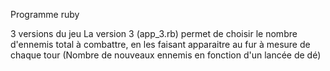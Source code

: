Programme ruby

3 versions du jeu
La version 3 (app_3.rb) permet de choisir le nombre d'ennemis total à combattre, en les faisant apparaitre au fur à mesure de chaque tour (Nombre de nouveaux ennemis en fonction d'un lancée de dé)